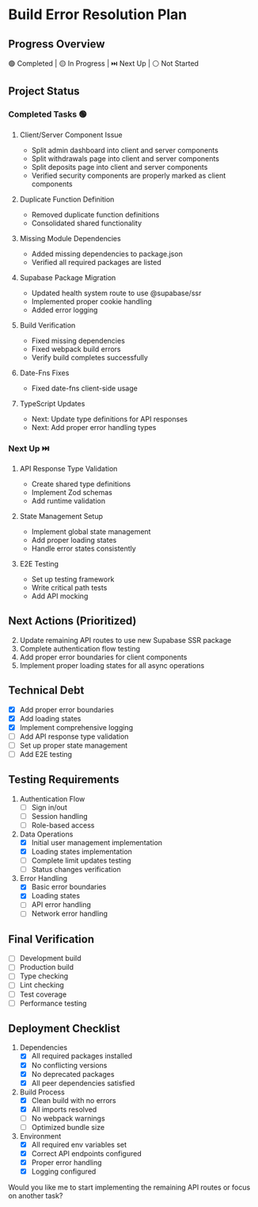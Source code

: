 # Build Error Resolution Plan

## Progress Overview
🟢 Completed | 🟡 In Progress | ⏭️ Next Up | ⚪ Not Started

## Project Status

### Completed Tasks 🟢
1. Client/Server Component Issue
   - Split admin dashboard into client and server components
   - Split withdrawals page into client and server components
   - Split deposits page into client and server components
   - Verified security components are properly marked as client components

2. Duplicate Function Definition
   - Removed duplicate function definitions
   - Consolidated shared functionality

3. Missing Module Dependencies
   - Added missing dependencies to package.json
   - Verified all required packages are listed

4. Supabase Package Migration
   - Updated health system route to use @supabase/ssr
   - Implemented proper cookie handling
   - Added error logging
5. Build Verification
   - Fixed missing dependencies
   - Fixed webpack build errors
   - Verify build completes successfully
6. Date-Fns Fixes
   - Fixed date-fns client-side usage
7. TypeScript Updates
   - Next: Update type definitions for API responses
   - Next: Add proper error handling types


### Next Up ⏭️
1. API Response Type Validation
   - Create shared type definitions
   - Implement Zod schemas
   - Add runtime validation

2. State Management Setup
   - Implement global state management
   - Add proper loading states
   - Handle error states consistently
    
    

3. E2E Testing
   - Set up testing framework
   - Write critical path tests
   - Add API mocking

## Next Actions (Prioritized)
2. Update remaining API routes to use new Supabase SSR package
3. Complete authentication flow testing
4. Add proper error boundaries for client components
5. Implement proper loading states for all async operations

## Technical Debt
- [x] Add proper error boundaries
- [x] Add loading states
- [x] Implement comprehensive logging
- [ ] Add API response type validation
- [ ] Set up proper state management
- [ ] Add E2E testing

## Testing Requirements
1. Authentication Flow
   - [ ] Sign in/out
   - [ ] Session handling
   - [ ] Role-based access
2. Data Operations
   - [x] Initial user management implementation
   - [x] Loading states implementation
   - [ ] Complete limit updates testing
   - [ ] Status changes verification
3. Error Handling
   - [x] Basic error boundaries
   - [x] Loading states
   - [ ] API error handling
   - [ ] Network error handling

## Final Verification
- [ ] Development build
- [ ] Production build
- [ ] Type checking
- [ ] Lint checking
- [ ] Test coverage
- [ ] Performance testing

## Deployment Checklist
1. Dependencies
   - [x] All required packages installed
   - [x] No conflicting versions
   - [x] No deprecated packages
   - [x] All peer dependencies satisfied

2. Build Process
   - [x] Clean build with no errors
   - [x] All imports resolved
   - [ ] No webpack warnings
   - [ ] Optimized bundle size

3. Environment
   - [x] All required env variables set
   - [x] Correct API endpoints configured
   - [x] Proper error handling
   - [x] Logging configured

Would you like me to start implementing the remaining API routes or focus on another task? 